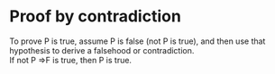 # Proof by contradiction
To prove P is true, assume P is false (not P is true), and then use that hypothesis to derive a falsehood or contradiction.  
If not P =>F is true, then P is true.  
